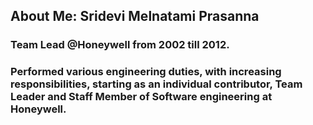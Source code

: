 ## About Me: Sridevi Melnatami Prasanna
### Team Lead @Honeywell from 2002 till 2012.
### Performed various engineering duties, with increasing responsibilities, starting as an individual contributor, Team Leader and Staff Member of Software engineering at Honeywell. 



<!--
**mpsridevi/mpsridevi** is a ✨ _special_ ✨ repository because its `README.md` (this file) appears on your GitHub profile.

Here are some ideas to get you started:

- 🔭 I’m currently working on ...
- 🌱 I’m currently learning ...
- 👯 I’m looking to collaborate on ...
- 🤔 I’m looking for help with ...
- 💬 Ask me about ...
- 📫 How to reach me: ...
- 😄 Pronouns: ...
- ⚡ Fun fact: ...
-->
